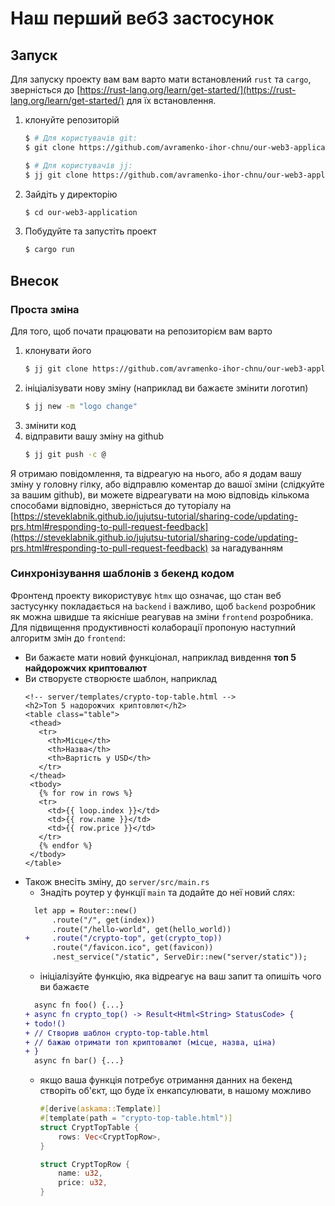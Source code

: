 # Наш перший веб3 застосунок

## Запуск

Для запуску проекту вам вам варто мати встановлений `rust` та `cargo`, зверністься до [https://rust-lang.org/learn/get-started/](https://rust-lang.org/learn/get-started/) для їх встановлення.

1. клонуйте репозиторій
   ```sh
   $ # Для користувачів git:
   $ git clone https://github.com/avramenko-ihor-chnu/our-web3-application

   $ # Для користувачів jj:
   $ jj git clone https://github.com/avramenko-ihor-chnu/our-web3-application
   ```

2. Зайдіть у директорію
   ```sh
   $ cd our-web3-application
   ```

3. Побудуйте та запустіть проект
   ```sh
   $ cargo run
   ```

## Внесок

### Проста зміна

Для того, щоб почати працювати на репозиторієм вам варто

1. клонувати його
   ```sh
   $ jj git clone https://github.com/avramenko-ihor-chnu/our-web3-application
   ```
2. ініціалізувати нову зміну (наприклад ви бажаєте змінити логотип)
   ```sh
   $ jj new -m "logo change"
   ```
3. змінити код
4. відправити вашу зміну на github
   ```sh
   $ jj git push -c @
   ```

Я отримаю повідомлення, та відреагую на нього, або я додам вашу зміну у головну гілку, або відправлю коментар до вашої зміни (слідкуйте за вашим github), ви можете відреагувати на мою відповідь кількома способами відповідно, зверністься до туторіалу на [https://steveklabnik.github.io/jujutsu-tutorial/sharing-code/updating-prs.html#responding-to-pull-request-feedback](https://steveklabnik.github.io/jujutsu-tutorial/sharing-code/updating-prs.html#responding-to-pull-request-feedback) за нагадуванням

### Синхронізування шаблонів з бекенд кодом

Фронтенд проекту використувує `htmx` що означає, що стан веб застусунку покладається на `backend` і важливо, щоб `backend` розробник як можна швидше та якісніше реагував на зміни `frontend` розробника.
Для підвищення продуктивності колаборації пропоную наступний алгоритм змін до `frontend`:

- Ви бажаєте мати новий функціонал, наприклад вивдення **топ 5 найдорожчих криптовалют**
- Ви створуєте створюєте шаблон, наприклад
  ```jinja
  <!-- server/templates/crypto-top-table.html -->
  <h2>Топ 5 надорожчих криптовлют</h2>
  <table class="table">
   <thead>
     <tr>
       <th>Місце</th>
       <th>Назва</th>
       <th>Вартість у USD</th>
     </tr>
   </thead>
   <tbody>
     {% for row in rows %}
     <tr>
       <td>{{ loop.index }}</td>
       <td>{{ row.name }}</td>
       <td>{{ row.price }}</td>
     </tr>
     {% endfor %}
   </tbody>
  </table>
  ```
- Також внесіть зміну, до `server/src/main.rs`
  - Знадіть роутер у функції `main` та додайте до неї новий слях:
  ```diff
    let app = Router::new()
        .route("/", get(index))
        .route("/hello-world", get(hello_world))
  +     .route("/crypto-top", get(crypto_top))
        .route("/favicon.ico", get(favicon))
        .nest_service("/static", ServeDir::new("server/static"));
  ```
  - ініціалізуйте функцію, яка відреагує на ваш запит та опишіть чого ви бажаєте
  ```diff
    async fn foo() {...}
  + async fn crypto_top() -> Result<Html<String> StatusCode> {
  + todo!()
  + // Створив шаблон crypto-top-table.html
  + // бажаю отримати топ криптовалют (місце, назва, ціна)
  + }
    async fn bar() {...}
  ```
  - якщо ваша функція потребує отримання данних на бекенд створіть об'єкт, що буде їх енкапсулювати, в нашому можливо
    ```rust
    #[derive(askama::Template)]
    #[template(path = "crypto-top-table.html")]
    struct CryptTopTable {
        rows: Vec<CryptTopRow>,
    }

    struct CryptTopRow {
        name: u32,
        price: u32,
    }
    ```
